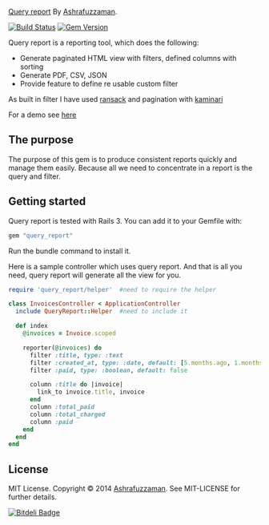 [Query report](http://ashrafuzzaman.github.io/query_report/) By [Ashrafuzzaman](http://ashrafuzzaman.github.io).

[![Build Status](https://api.travis-ci.org/ashrafuzzaman/query_report.png?branch=master)](http://travis-ci.org/ashrafuzzaman/query_report)
[![Gem Version](https://badge.fury.io/rb/query_report.png)](http://badge.fury.io/rb/query_report)

Query report is a reporting tool, which does the following:

* Generate paginated HTML view with filters, defined columns with sorting
* Generate PDF, CSV, JSON
* Provide feature to define re usable custom filter

As built in filter I have used [ransack](https://github.com/ernie/ransack) and pagination with [kaminari](https://github.com/amatsuda/kaminari)

For a demo see [here](http://query-report-demo.herokuapp.com)

## The purpose
The purpose of this gem is to produce consistent reports quickly and manage them easily. Because all we need to
concentrate in a report is the query and filter.

## Getting started
Query report is tested with Rails 3. You can add it to your Gemfile with:

```ruby
gem "query_report"
```

Run the bundle command to install it.

Here is a sample controller which uses query report. And that is all you need, query report will generate all the view for you.

```ruby
require 'query_report/helper'  #need to require the helper

class InvoicesController < ApplicationController
  include QueryReport::Helper  #need to include it

  def index
    @invoices = Invoice.scoped

    reporter(@invoices) do
      filter :title, type: :text
      filter :created_at, type: :date, default: [5.months.ago, 1.months.from_now]
      filter :paid, type: :boolean, default: false

      column :title do |invoice|
        link_to invoice.title, invoice
      end
      column :total_paid
      column :total_charged
      column :paid
    end
  end
end
```

## License
MIT License. Copyright © 2014 [Ashrafuzzaman](http://ashrafuzzaman.github.io). See MIT-LICENSE for further details.

[![Bitdeli Badge](https://d2weczhvl823v0.cloudfront.net/ashrafuzzaman/query_report/trend.png)](https://bitdeli.com/free "Bitdeli Badge")

